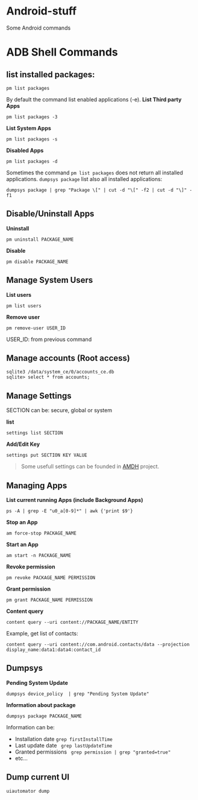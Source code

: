 # Android-stuff
Some Android commands

# ADB Shell Commands
## list installed packages:
```
pm list packages
```
By default the command list enabled applications (-e).
**List Third party Apps**
```
pm list packages -3 
```
**List System Apps**
```
pm list packages -s 
```
**Disabled Apps**
```
pm list packages -d 
```

Sometimes the command `pm list packages` does not return all installed applications. `dumpsys package` list also all installed applications:
```
dumpsys package | grep "Package \[" | cut -d "\[" -f2 | cut -d "\]" -f1
```

## Disable/Uninstall Apps

**Uninstall**
```
pm uninstall PACKAGE_NAME
```

**Disable**
```
pm disable PACKAGE_NAME
```

## Manage System Users

**List users**
```
pm list users
```
**Remove user**
```
pm remove-user USER_ID 
```
USER_ID: from previous command

## Manage accounts (Root access)
```
sqlite3 /data/system_ce/0/accounts_ce.db
sqlite> select * from accounts;
```

## Manage Settings

SECTION can be: secure, global or system

**list**
```
settings list SECTION
```

**Add/Edit Key**
```
settings put SECTION KEY VALUE
```
> Some usefull settings can be founded in [AMDH](https://github.com/SecTheTech/AMDH/blob/master/config/settings.json) project.

## Managing Apps

**List current running Apps (include Background Apps)**
```
ps -A | grep -E "u0_a[0-9]*" | awk {'print $9'} 
```

**Stop an App**
```
am force-stop PACKAGE_NAME
```

**Start an App**
```
am start -n PACKAGE_NAME
```

**Revoke permission**
```
pm revoke PACKAGE_NAME PERMISSION
```

**Grant permission**
```
pm grant PACKAGE_NAME PERMISSION
```

**Content query**
```
content query --uri content://PACKAGE_NAME/ENTITY
```
Example, get list of contacts:
```
content query --uri content://com.android.contacts/data --projection display_name:data1:data4:contact_id
```

## Dumpsys
**Pending System Update**
```
dumpsys device_policy  | grep "Pending System Update"
```
**Information about package**
```
dumpsys package PACKAGE_NAME
``` 
Information can be:
- Installation date ` grep firstInstallTime `
- Last update date ` grep lastUpdateTime`
- Granted permissions ` grep permission | grep "granted=true"`
- etc...

## Dump current UI
```
uiautomator dump 
```

